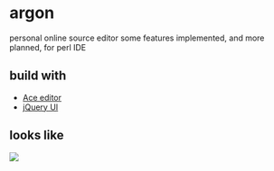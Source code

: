 argon
=====
personal online source editor
some features implemented, and more planned, for perl IDE

build with
----------
* [Ace editor](http://ace.c9.io/)
* [jQuery UI](http://jqueryui.com/)

looks like
----------
![](https://raw.github.com/daumiller/argon/master/screenshot.png)
